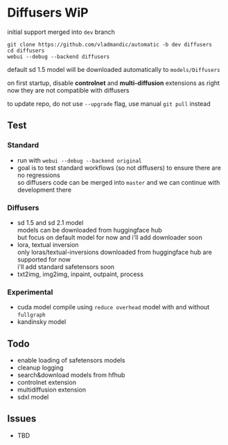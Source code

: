 # Diffusers WiP  

initial support merged into `dev` branch  

    git clone https://github.com/vladmandic/automatic -b dev diffusers
    cd diffusers
    webui --debug --backend diffusers

default sd 1.5 model will be downloaded automatically to `models/Diffusers`

on first startup, disable **controlnet** and **multi-diffusion** extensions as right now they are not compatible with diffusers  

to update repo, do not use `--upgrade` flag, use manual `git pull` instead

## Test

### Standard

- run with `webui --debug --backend original`  
- goal is to test standard workflows (so not diffusers) to ensure there are no regressions  
  so diffusers code can be merged into `master` and we can continue with development there

### Diffusers

- sd 1.5 and sd 2.1 model  
  models can be downloaded from huggingface hub  
  but focus on default model for now and i'll add downloader soon  
- lora, textual inversion  
  only loras/textual-inversions downloaded from huggingface hub are supported for now  
  i'll add standard safetensors soon  
- txt2img, img2img, inpaint, outpaint, process

### Experimental

- cuda model compile using `reduce overhead` model with and without `fullgraph`
- kandinsky model

## Todo

- enable loading of safetensors models  
- cleanup logging  
- search&download models from hfhub  
- controlnet extension  
- multidiffusion extension  
- sdxl model  

## Issues

- TBD
